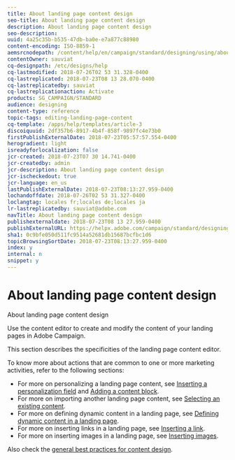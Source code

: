 ```yaml
---
title: About landing page content design
seo-title: About landing page content design
description: About landing page content design
seo-description: 
uuid: 4a25c35b-b535-47db-ba0e-e7a877c88980
content-encoding: ISO-8859-1
aemsrcnodepath: /content/help/en/campaign/standard/designing/using/about-landing-page-content-design
contentOwner: sauviat
cq-designpath: /etc/designs/help
cq-lastmodified: 2018-07-26T02 53 31.328-0400
cq-lastreplicated: 2018-07-23T08 13 28.070-0400
cq-lastreplicatedby: sauviat
cq-lastreplicationaction: Activate
products: SG_CAMPAIGN/STANDARD
audience: designing
content-type: reference
topic-tags: editing-landing-page-content
cq-template: /apps/help/templates/article-3
discoiquuid: 2df357b6-8917-4b4f-858f-9897fc4e73b0
firstPublishExternalDate: 2018-07-23T05:57:57.554-0400
herogradient: light
isreadyforlocalization: false
jcr-created: 2018-07-23T07 30 14.741-0400
jcr-createdby: admin
jcr-description: About landing page content design
jcr-ischeckedout: true
jcr-language: en_us
lastPublishExternalDate: 2018-07-23T08:13:27.959-0400
lochandoffdate: 2018-07-26T02 53 31.327-0400
loclangtag: locales fr;locales de;locales ja
lr-lastreplicatedby: sauviat@adobe.com
navTitle: About landing page content design
publishexternaldate: 2018-07-23T08 13 27.959-0400
publishExternalURL: https://helpx.adobe.com/campaign/standard/designing/using/about-landing-page-content-design.html
sha1: 0c9bfe050d511fc9514a52681db15687bcfbc1d6
topicBrowsingSortDate: 2018-07-23T08:13:27.959-0400
index: y
internal: n
snippet: y
---
```


# About landing page content design

About landing page content design

Use the content editor to create and modify the content of your landing pages in Adobe Campaign.

This section describes the specificities of the landing page content editor.

To know more about actions that are common to one or more marketing activities, refer to the following sections:

* For more on personalizing a landing page content, see [Inserting a personalization field](../../designing/using/inserting-a-personalization-field.md) and [Adding a content block](../../designing/using/adding-a-content-block.md).
* For more on importing another landing page content, see [Selecting an existing content](../../designing/using/selecting-an-existing-content.md).
* For more on defining dynamic content in a landing page, see [Defining dynamic content in a landing page](../../designing/using/defining-dynamic-content-in-a-landing-page.md).
* For more on inserting links in a landing page, see [Inserting a link](../../designing/using/inserting-a-link.md).
* For more on inserting images in a landing page, see [Inserting images](../../designing/using/inserting-images.md).

Also check the [general best practices for content design](../../designing/using/content-design-best-practices.md).
